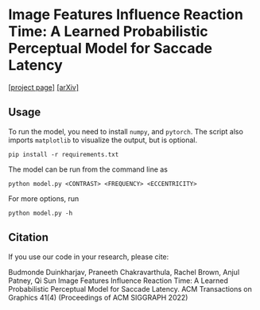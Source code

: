 # Image Features Influence Reaction Time: A Learned Probabilistic Perceptual Model for Saccade Latency

[\[project page\]](https://research.nvidia.com/publication/2022-08_image-features-influence-reaction-time-learned-probabilistic-perceptual-model) [\[arXiv\]](https://arxiv.org/abs/2205.02437)

## Usage

To run the model, you need to install `numpy`, and `pytorch`. The script also imports `matplotlib` to visualize the output, but is optional.

```shell
pip install -r requirements.txt
```

The model can be run from the command line as

```shell
python model.py <CONTRAST> <FREQUENCY> <ECCENTRICITY>
```

For more options, run

```shell
python model.py -h
```

## Citation

If you use our code in your research, please cite:

Budmonde Duinkharjav, Praneeth Chakravarthula, Rachel Brown, Anjul Patney, Qi Sun
Image Features Influence Reaction Time: A Learned Probabilistic Perceptual Model for Saccade Latency.
ACM Transactions on Graphics 41(4) (Proceedings of ACM SIGGRAPH 2022)
